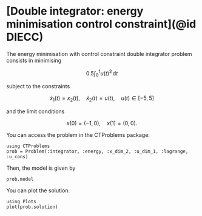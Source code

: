 # [Double integrator: energy minimisation control constraint](@id DIECC)

The energy minimisation with control constraint double integrator problem consists in minimising

```math
    0.5\int_{0}^{1} {u(t)}^2 \, \mathrm{d}t
```

subject to the constraints

```math
    \dot x_1(t) = x_2(t), \quad \dot x_2(t) = u(t), \quad u(t) \in [-5,5]
```

and the limit conditions

```math
    x(0) = (-1,0), \quad x(1) = (0,0).
```

You can access the problem in the CTProblems package:

```@example main
using CTProblems
prob = Problem(:integrator, :energy, :x_dim_2, :u_dim_1, :lagrange, :u_cons)
```

Then, the model is given by

```@example main
prob.model
```

You can plot the solution.

```@example main
using Plots
plot(prob.solution)
```
